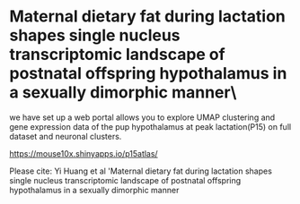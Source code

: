 # Maternal dietary fat during lactation shapes single nucleus transcriptomic landscape of postnatal offspring hypothalamus in a sexually dimorphic manner\


we have set up a web portal allows you to explore UMAP clustering and gene expression data of the pup hypothalamus at peak lactation(P15) on full dataset and neuronal clusters.

https://mouse10x.shinyapps.io/p15atlas/

Please cite: Yi Huang et al 'Maternal dietary fat during lactation shapes single nucleus transcriptomic landscape of postnatal offspring hypothalamus in a sexually dimorphic manner
